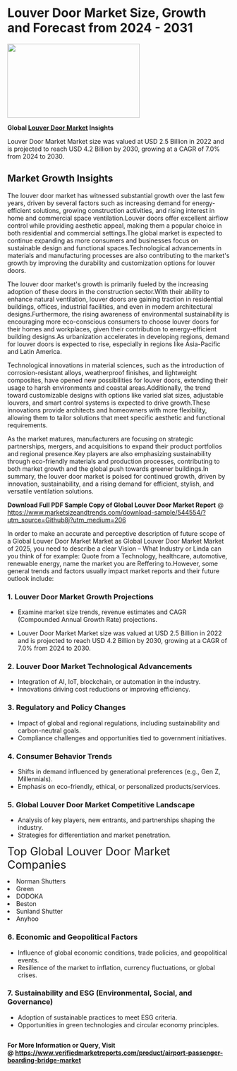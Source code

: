 <H1>Louver Door Market Size, Growth and Forecast from 2024 - 2031</H1><img class="aligncenter size-medium wp-image-584254" src="https://thirdeyenews.in/wp-content/uploads/2024/09/Global-Market-Research-300x168.jpeg" alt="" width="300" height="168" /><p><strong>Global&nbsp;<a href="https://www.marketsizeandtrends.com/download-sample/544554/?utm_source=Github8j?utm_medium=206">Louver Door Market</a> Insights</strong></p><p>Louver Door Market Market size was valued at USD 2.5 Billion in 2022 and is projected to reach USD 4.2 Billion by 2030, growing at a CAGR of 7.0% from 2024 to 2030.</p><p><h2>Market Growth Insights</h2> <p>The louver door market has witnessed substantial growth over the last few years, driven by several factors such as increasing demand for energy-efficient solutions, growing construction activities, and rising interest in home and commercial space ventilation.Louver doors offer excellent airflow control while providing aesthetic appeal, making them a popular choice in both residential and commercial settings.The global market is expected to continue expanding as more consumers and businesses focus on sustainable design and functional spaces.Technological advancements in materials and manufacturing processes are also contributing to the market's growth by improving the durability and customization options for louver doors.</p> <p>The louver door market's growth is primarily fueled by the increasing adoption of these doors in the construction sector.With their ability to enhance natural ventilation, louver doors are gaining traction in residential buildings, offices, industrial facilities, and even in modern architectural designs.Furthermore, the rising awareness of environmental sustainability is encouraging more eco-conscious consumers to choose louver doors for their homes and workplaces, given their contribution to energy-efficient building designs.As urbanization accelerates in developing regions, demand for louver doors is expected to rise, especially in regions like Asia-Pacific and Latin America.</p> <p>Technological innovations in material sciences, such as the introduction of corrosion-resistant alloys, weatherproof finishes, and lightweight composites, have opened new possibilities for louver doors, extending their usage to harsh environments and coastal areas.Additionally, the trend toward customizable designs with options like varied slat sizes, adjustable louvers, and smart control systems is expected to drive growth.These innovations provide architects and homeowners with more flexibility, allowing them to tailor solutions that meet specific aesthetic and functional requirements.</p> <p>As the market matures, manufacturers are focusing on strategic partnerships, mergers, and acquisitions to expand their product portfolios and regional presence.Key players are also emphasizing sustainability through eco-friendly materials and production processes, contributing to both market growth and the global push towards greener buildings.In summary, the louver door market is poised for continued growth, driven by innovation, sustainability, and a rising demand for efficient, stylish, and versatile ventilation solutions.</p> <p><span class=""><strong>Download Full PDF Sample Copy of Global Louver Door Market Report</strong> @ <a href="https://www.marketsizeandtrends.com/download-sample/544554/?utm_source=Github8j?utm_medium=206" target="_blank">https://www.marketsizeandtrends.com/download-sample/544554/?utm_source=Github8j?utm_medium=206</a></span></p><p>In order to make an accurate and perceptive description of future scope of a Global&nbsp;Louver Door Market Market as Global&nbsp;Louver Door Market Market of 2025, you need to describe a clear Vision &ndash; What Industry or Linda can you think of for example: Quote from a Technology, healthcare, automotive, renewable energy, name the market you are Reffering to.However, some general trends and factors usually impact market reports and their future outlook include:</p><h3>1.&nbsp;<strong>Louver Door Market Growth Projections</strong></h3><ul><li>Examine market size trends, revenue estimates and CAGR (Compounded Annual Growth Rate) projections.</li><li><p>Louver Door Market Market size was valued at USD 2.5 Billion in 2022 and is projected to reach USD 4.2 Billion by 2030, growing at a CAGR of 7.0% from 2024 to 2030.</p></li></ul><h3>2.&nbsp;<strong>Louver Door Market Technological Advancements</strong></h3><ul><li>Integration of AI, IoT, blockchain, or automation in the industry.</li><li>Innovations driving cost reductions or improving efficiency.</li></ul><h3>3.&nbsp;<strong>Regulatory and Policy Changes</strong></h3><ul><li>Impact of global and regional regulations, including sustainability and carbon-neutral goals.</li><li>Compliance challenges and opportunities tied to government initiatives.</li></ul><h3>4.&nbsp;<strong>Consumer Behavior Trends</strong></h3><ul><li>Shifts in demand influenced by generational preferences (e.g., Gen Z, Millennials).</li><li>Emphasis on eco-friendly, ethical, or personalized products/services.</li></ul><h3>5.&nbsp;<strong>Global Louver Door Market Competitive Landscape</strong></h3><ul><li>Analysis of key players, new entrants, and partnerships shaping the industry.</li><li>Strategies for differentiation and market penetration.</li></ul><p data-pm-slice="1 1 []"><span style="color: inherit; font-family: inherit; font-size: 25px;">Top Global Louver Door Market Companies</span></p><div class="" data-test-id=""><p><li>Norman Shutters</li><li> Green</li><li> DODOKA</li><li> Beston</li><li> Sunland Shutter</li><li> Anyhoo</li></p></div><h3>6.&nbsp;<strong>Economic and Geopolitical Factors</strong></h3><ul><li>Influence of global economic conditions, trade policies, and geopolitical events.</li><li>Resilience of the market to inflation, currency fluctuations, or global crises.</li></ul><h3>7.&nbsp;<strong>Sustainability and ESG (Environmental, Social, and Governance)</strong></h3><ul><li>Adoption of sustainable practices to meet ESG criteria.</li><li>Opportunities in green technologies and circular economy principles.</li></ul><h2><strong style="font-size: 14px;">For More Information or Query, Visit @&nbsp;</strong><a style="background-color: #ffffff; font-size: 14px;" href="https://www.marketsizeandtrends.com/report/louver-door-market/" target="_blank">https://www.verifiedmarketreports.com/product/airport-passenger-boarding-bridge-market</a></h2>